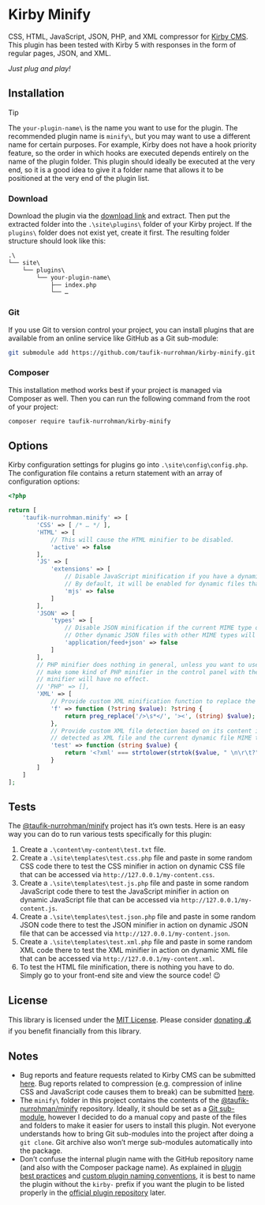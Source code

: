 Kirby Minify
============

CSS, HTML, JavaScript, JSON, PHP, and XML compressor for [Kirby CMS](https://github.com/getkirby). This plugin has been
tested with Kirby 5 with responses in the form of regular pages, JSON, and XML.

_Just plug and play!_

Installation
------------

> [!TIP]
>
> The `your-plugin-name\` is the name you want to use for the plugin. The recommended plugin name is `minify\`, but you
> may want to use a different name for certain purposes. For example, Kirby does not have a hook priority feature, so
> the order in which hooks are executed depends entirely on the name of the plugin folder. This plugin should ideally be
> executed at the very end, so it is a good idea to give it a folder name that allows it to be positioned at the very
> end of the plugin list.

### Download

Download the plugin via the
[download link](https://github.com/taufik-nurrohman/kirby-minify/archive/refs/tags/v1.1.0.zip) and extract. Then put the
extracted folder into the `.\site\plugins\` folder of your Kirby project. If the `plugins\` folder does not exist yet,
create it first. The resulting folder structure should look like this:

~~~ txt
.\
└── site\
    └── plugins\
        └── your-plugin-name\
            ├── index.php
            └── …
~~~

### Git

If you use Git to version control your project, you can install plugins that are available from an online service like
GitHub as a Git sub-module:

~~~ sh
git submodule add https://github.com/taufik-nurrohman/kirby-minify.git site/plugins/your-plugin-name
~~~

### Composer

This installation method works best if your project is managed via Composer as well. Then you can run the following
command from the root of your project:

~~~ sh
composer require taufik-nurrohman/kirby-minify
~~~

Options
-------

Kirby configuration settings for plugins go into `.\site\config\config.php`. The configuration file contains a return
statement with an array of configuration options:

~~~ php
<?php

return [
    'taufik-nurrohman.minify' => [
        'CSS' => [ /* … */ ],
        'HTML' => [
            // This will cause the HTML minifier to be disabled.
            'active' => false
        ],
        'JS' => [
            'extensions' => [
                // Disable JavaScript minification if you have a dynamic JavaScript file that ends with `.mjs` extension.
                // By default, it will be enabled for dynamic files that end with both `.js` and `.mjs` extensions.
                'mjs' => false
            ]
        ],
        'JSON' => [
            'types' => [
                // Disable JSON minification if the current MIME type of the dynamic JSON file is `application/feed+json`.
                // Other dynamic JSON files with other MIME types will continue to be minified.
                'application/feed+json' => false
            ]
        ],
        // PHP minifier does nothing in general, unless you want to use its function (the `x\minify\p_h_p()` function) to
        // make some kind of PHP minifier in the control panel with the click of a button. Configuration options for this
        // minifier will have no effect.
        // 'PHP' => [],
        'XML' => [
            // Provide custom XML minification function to replace the default XML minification function (the `x\minify\x_m_l()` function).
            'f' => function (?string $value): ?string {
                return preg_replace('/>\s*</', '><', (string) $value);
            },
            // Provide custom XML file detection based on its content in case the current dynamic file extension is not
            // detected as XML file and the current dynamic file MIME type is also not detected as XML file.
            'test' => function (string $value) {
                return '<?xml' === strtolower(strtok($value, " \n\r\t?"));
            }
        ]
    ]
];
~~~

Tests
-----

The [@taufik-nurrohman/minify](https://github.com/taufik-nurrohman/minify) project has it’s own tests. Here is an easy
way you can do to run various tests specifically for this plugin:

 1. Create a `.\content\my-content\test.txt` file.
 2. Create a `.\site\templates\test.css.php` file and paste in some random CSS code there to test the CSS minifier in
    action on dynamic CSS file that can be accessed via `http://127.0.0.1/my-content.css`.
 3. Create a `.\site\templates\test.js.php` file and paste in some random JavaScript code there to test the JavaScript
    minifier in action on dynamic JavaScript file that can be accessed via `http://127.0.0.1/my-content.js`.
 4. Create a `.\site\templates\test.json.php` file and paste in some random JSON code there to test the JSON minifier in
    action on dynamic JSON file that can be accessed via `http://127.0.0.1/my-content.json`.
 5. Create a `.\site\templates\test.xml.php` file and paste in some random XML code there to test the XML minifier in
    action on dynamic XML file that can be accessed via `http://127.0.0.1/my-content.xml`.
 6. To test the HTML file minification, there is nothing you have to do. Simply go to your front-end site and view the
    source code! 😉

License
-------

This library is licensed under the [MIT License](LICENSE). Please consider
[donating 💰](https://github.com/sponsors/taufik-nurrohman) if you benefit financially from this library.

Notes
-----

 - Bug reports and feature requests related to Kirby CMS can be submitted [here][bug/kirby-minify]. Bug reports related
   to compression (e.g. compression of inline CSS and JavaScript code causes them to break) can be submitted
   [here][bug/minify].
 - The `minify\` folder in this project contains the contents of the
   [@taufik-nurrohman/minify](https://github.com/taufik-nurrohman/minify) repository. Ideally, it should be set as a
   [Git sub-module](https://git-scm.com/book/en/v2/Git-Tools-Submodules), however I decided to do a manual copy and
   paste of the files and folders to make it easier for users to install this plugin. Not everyone understands how to
   bring Git sub-modules into the project after doing a `git clone`. Git archive also won’t merge sub-modules
   automatically into the package.
 - Don’t confuse the internal plugin name with the GitHub repository name (and also with the Composer package name). As
   explained in [plugin best practices](https://github.com/getkirby/getkirby.com/blob/e54f7c8b5bfe9e53415899e7939b09de03f206b9/content/docs/1_guide/17_plugins/7_best-practices/guide.txt#L94)
   and [custom plugin naming conventions](https://github.com/getkirby/getkirby.com/blob/e54f7c8b5bfe9e53415899e7939b09de03f206b9/content/docs/1_guide/17_plugins/1_custom-plugins/guide.txt#L55-L57),
   it is best to name the plugin without the `kirby-` prefix if you want the plugin to be listed properly in the
   [official plugin repository](https://getkirby.com/plugins) later.

 [bug/kirby-minify]: https://github.com/taufik-nurrohman/kirby-minify/issues/new
 [bug/minify]: https://github.com/taufik-nurrohman/minify/issues/new